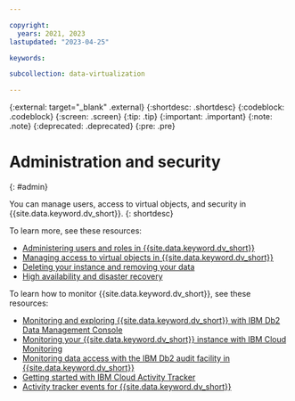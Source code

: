 ```yaml
---

copyright:
  years: 2021, 2023
lastupdated: "2023-04-25"

keywords: 

subcollection: data-virtualization

---
```


{:external: target="_blank" .external}
{:shortdesc: .shortdesc}
{:codeblock: .codeblock}
{:screen: .screen}
{:tip: .tip}
{:important: .important}
{:note: .note}
{:deprecated: .deprecated}
{:pre: .pre}

# Administration and security
{: #admin}

You can manage users, access to virtual objects, and security in {{site.data.keyword.dv_short}}.
{: shortdesc}

To learn more, see these resources:
- [Administering users and roles in {{site.data.keyword.dv_short}}](https://dataplatform.cloud.ibm.com/docs/content/dvaas/administer-dvaas.html)
- [Managing access to virtual objects in {{site.data.keyword.dv_short}}](https://dataplatform.cloud.ibm.com/docs/content/dvaas/dv-object-management.html)
- [Deleting your instance and removing your data](https://dataplatform.cloud.ibm.com/docs/content/dvaas/wq_remove.html)
- [High availability and disaster recovery](https://dataplatform.cloud.ibm.com/docs/content/dvaas/wq_high_availability.html)

To learn how to monitor {{site.data.keyword.dv_short}}, see these resources:
- [Monitoring and exploring {{site.data.keyword.dv_short}} with IBM Db2 Data Management Console](https://dataplatform.cloud.ibm.com/docs/content/dvaas/monitor-dv.html)
- [Monitoring your {{site.data.keyword.dv_short}} instance with IBM Cloud Monitoring](https://dataplatform.cloud.ibm.com/docs/content/dvaas/wq_monitor.html)
- [Monitoring data access with the IBM Db2 audit facility in {{site.data.keyword.dv_short}}](https://dataplatform.cloud.ibm.com/docs/content/dvaas/dvaas_audit_policy_guidelines.html)
- [Getting started with IBM Cloud Activity Tracker](https://cloud.ibm.com/docs/activity-tracker?topic=activity-tracker-getting-started)
- [Activity tracker events for {{site.data.keyword.dv_short}}](https://dataplatform.cloud.ibm.com/docs/content/wsj/admin/at-events.html?audience=wdp#dv)
